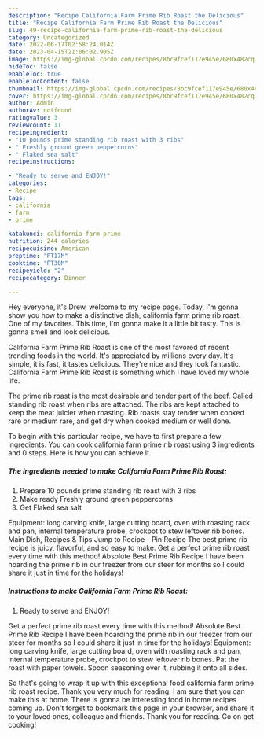 ```yaml
---
description: "Recipe California Farm Prime Rib Roast the Delicious"
title: "Recipe California Farm Prime Rib Roast the Delicious"
slug: 49-recipe-california-farm-prime-rib-roast-the-delicious
category: Uncategorized
date: 2022-06-17T02:58:24.014Z
date: 2023-04-15T21:06:02.905Z
image: https://img-global.cpcdn.com/recipes/8bc9fcef117e945e/680x482cq70/california-farm-prime-rib-roast-recipe-main-photo.jpg
hideToc: false
enableToc: true
enableTocContent: false
thumbnail: https://img-global.cpcdn.com/recipes/8bc9fcef117e945e/680x482cq70/california-farm-prime-rib-roast-recipe-main-photo.jpg
cover: https://img-global.cpcdn.com/recipes/8bc9fcef117e945e/680x482cq70/california-farm-prime-rib-roast-recipe-main-photo.jpg
author: Admin
authorAv: notfound
ratingvalue: 3
reviewcount: 11
recipeingredient:
- "10 pounds prime standing rib roast with 3 ribs"
- " Freshly ground green peppercorns"
- " Flaked sea salt"
recipeinstructions:

- "Ready to serve and ENJOY!"
categories:
- Recipe
tags:
- california
- farm
- prime

katakunci: california farm prime 
nutrition: 244 calories
recipecuisine: American
preptime: "PT17M"
cooktime: "PT30M"
recipeyield: "2"
recipecategory: Dinner

---
```



Hey everyone, it's Drew, welcome to my recipe page. Today, I'm gonna show you how to make a distinctive dish, california farm prime rib roast. One of my favorites. This time, I'm gonna make it a little bit tasty. This is gonna smell and look delicious.

California Farm Prime Rib Roast is one of the most favored of recent trending foods in the world. It's appreciated by millions every day. It's simple, it is fast, it tastes delicious. They're nice and they look fantastic. California Farm Prime Rib Roast is something which I have loved my whole life.

The prime rib roast is the most desirable and tender part of the beef. Called standing rib roast when ribs are attached. The ribs are kept attached to keep the meat juicier when roasting. Rib roasts stay tender when cooked rare or medium rare, and get dry when cooked medium or well done.


To begin with this particular recipe, we have to first prepare a few ingredients. You can cook california farm prime rib roast using 3 ingredients and 0 steps. Here is how you can achieve it.

<!--inarticleads1-->

##### The ingredients needed to make California Farm Prime Rib Roast:

1. Prepare 10 pounds prime standing rib roast with 3 ribs
1. Make ready  Freshly ground green peppercorns
1. Get  Flaked sea salt


Equipment: long carving knife, large cutting board, oven with roasting rack and pan, internal temperature probe, crockpot to stew leftover rib bones. Main Dish, Recipes &amp; Tips Jump to Recipe - Pin Recipe The best prime rib recipe is juicy, flavorful, and so easy to make. Get a perfect prime rib roast every time with this method! Absolute Best Prime Rib Recipe I have been hoarding the prime rib in our freezer from our steer for months so I could share it just in time for the holidays! 

<!--inarticleads2-->

##### Instructions to make California Farm Prime Rib Roast:


1. Ready to serve and ENJOY!

Get a perfect prime rib roast every time with this method! Absolute Best Prime Rib Recipe I have been hoarding the prime rib in our freezer from our steer for months so I could share it just in time for the holidays! Equipment: long carving knife, large cutting board, oven with roasting rack and pan, internal temperature probe, crockpot to stew leftover rib bones. Pat the roast with paper towels. Spoon seasoning over it, rubbing it onto all sides. 

So that's going to wrap it up with this exceptional food california farm prime rib roast recipe. Thank you very much for reading. I am sure that you can make this at home. There is gonna be interesting food in home recipes coming up. Don't forget to bookmark this page in your browser, and share it to your loved ones, colleague and friends. Thank you for reading. Go on get cooking!
